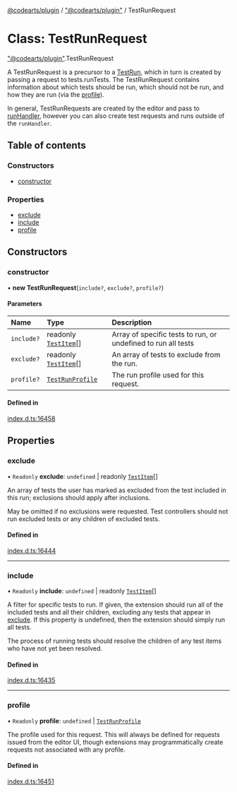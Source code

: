 [@codearts/plugin](../README.md) / ["@codearts/plugin"](../modules/_codearts_plugin_.md) / TestRunRequest

# Class: TestRunRequest

["@codearts/plugin"](../modules/_codearts_plugin_.md).TestRunRequest

A TestRunRequest is a precursor to a [TestRun](../interfaces/codearts_plugin_.TestRun.md), which in turn is
created by passing a request to tests.runTests. The TestRunRequest
contains information about which tests should be run, which should not be
run, and how they are run (via the [profile](codearts_plugin_.TestRunRequest.md#profile)).

In general, TestRunRequests are created by the editor and pass to
[runHandler](../interfaces/codearts_plugin_.TestRunProfile.md#runhandler), however you can also create test
requests and runs outside of the `runHandler`.

## Table of contents

### Constructors

- [constructor](codearts_plugin_.TestRunRequest.md#constructor)

### Properties

- [exclude](codearts_plugin_.TestRunRequest.md#exclude)
- [include](codearts_plugin_.TestRunRequest.md#include)
- [profile](codearts_plugin_.TestRunRequest.md#profile)

## Constructors

### constructor

• **new TestRunRequest**(`include?`, `exclude?`, `profile?`)

#### Parameters

| Name | Type | Description |
| :------ | :------ | :------ |
| `include?` | readonly [`TestItem`](../interfaces/codearts_plugin_.TestItem.md)[] | Array of specific tests to run, or undefined to run all tests |
| `exclude?` | readonly [`TestItem`](../interfaces/codearts_plugin_.TestItem.md)[] | An array of tests to exclude from the run. |
| `profile?` | [`TestRunProfile`](../interfaces/codearts_plugin_.TestRunProfile.md) | The run profile used for this request. |

#### Defined in

[index.d.ts:16458](https://github.com/shuyaqian/cloudide-plugin-api/blob/5b69219/index.d.ts#L16458)

## Properties

### exclude

• `Readonly` **exclude**: `undefined` \| readonly [`TestItem`](../interfaces/codearts_plugin_.TestItem.md)[]

An array of tests the user has marked as excluded from the test included
in this run; exclusions should apply after inclusions.

May be omitted if no exclusions were requested. Test controllers should
not run excluded tests or any children of excluded tests.

#### Defined in

[index.d.ts:16444](https://github.com/shuyaqian/cloudide-plugin-api/blob/5b69219/index.d.ts#L16444)

___

### include

• `Readonly` **include**: `undefined` \| readonly [`TestItem`](../interfaces/codearts_plugin_.TestItem.md)[]

A filter for specific tests to run. If given, the extension should run
all of the included tests and all their children, excluding any tests
that appear in [exclude](codearts_plugin_.TestRunRequest.md#exclude). If this property is
undefined, then the extension should simply run all tests.

The process of running tests should resolve the children of any test
items who have not yet been resolved.

#### Defined in

[index.d.ts:16435](https://github.com/shuyaqian/cloudide-plugin-api/blob/5b69219/index.d.ts#L16435)

___

### profile

• `Readonly` **profile**: `undefined` \| [`TestRunProfile`](../interfaces/codearts_plugin_.TestRunProfile.md)

The profile used for this request. This will always be defined
for requests issued from the editor UI, though extensions may
programmatically create requests not associated with any profile.

#### Defined in

[index.d.ts:16451](https://github.com/shuyaqian/cloudide-plugin-api/blob/5b69219/index.d.ts#L16451)

